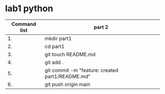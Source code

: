 # lab1 python

| Сommand list | part 2                                           |
| ------------ | ------------------------------------------------ |
| 1.           | mkdir part1                                      |
| 2.           | cd part1                                         |
| 3.           | git touch README.md                              |
| 4.           | git add .                                        |
| 5.           | git commit -m "feature: created part1/README.md" |
| 6.           | git push origin main                             |
